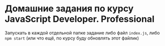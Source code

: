 # Домашние задания по курсу JavaScript Developer. Professional
Запускать в каждой отдельной папке задание либо файл `index.js`, либо `npm start` 
(или что ещё, по курсу буду обновлять этот файлик) 
